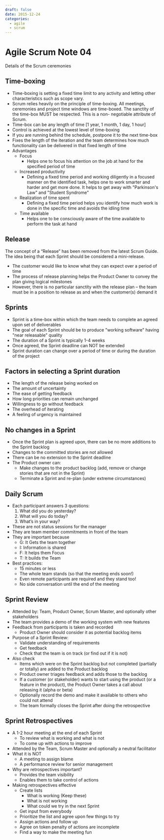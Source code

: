 ```yaml
---
draft: false
date: 2015-12-24
categories:
  - agile
  - scrum
---
```


# Agile Scrum Note 04

Details of the Scrum ceremonies

<!-- more -->

## Time-boxing

<!-- prettier-ignore -->
- Time-boxing is setting a fixed time limit to any activity and letting other characteristics such as scope vary.
- Scrum relies heavily on the principle of time-boxing. All meetings, ceremonies and project time windows are time-boxed. The sanctity of the time-box MUST be respected. This is a non- negotiable attribute of Scrum.
- Time-box can be any length of time [1 year, 1 month, 1 day, 1 hour]
- Control is achieved at the lowest level of time-boxing
- If you are running behind the schedule, postpone it to the next time-box
- Fixes the length of the iteration and the team determines how much functionality can be delivered in that fixed length of time
- Advantages
    - Focus
        - Helps one to focus his attention on the job at hand for the specified period of time
    - Increased productivity
        - Defining a fixed time period and working diligently in a focused manner on the identified task, helps one to work smarter and harder and get more done. It helps to get away with "Parkinson's Law" and "Student Syndrome"
    - Realization of time spent
        - Defining a fixed time period helps you identify how much work is done in the specific time and avoids the idling time
    - Time available
        - Helps one to be consciously aware of the time available to perform the task at hand

## Release

The concept of a “Release” has been removed from the latest Scrum Guide. The idea being that each Sprint should be considered a mini-release.

- The customer would like to know what they can expect over a period of time
- The process of release planning helps the Product Owner to convey the plan giving logical milestones
- However, there is no particular sanctity with the release plan – the team must be in a position to release as and when the customer(s) demand it

## Sprints

- Sprint is a time-box within which the team needs to complete an agreed upon set of deliverables
- The goal of each Sprint should be to produce "working software" having "near releasable" quality
- The duration of a Sprint is typically 1-4 weeks
- Once agreed, the Sprint deadline can NOT be extended
- Sprint duration can change over a period of time or during the duration of the project

## Factors in selecting a Sprint duration

- The length of the release being worked on
- The amount of uncertainty
- The ease of getting feedback
- How long priorities can remain unchanged
- Willingness to go without feedback
- The overhead of iterating
- A feeling of urgency is maintained

## No changes in a Sprint

<!-- prettier-ignore -->
- Once the Sprint plan is agreed upon, there can be no more additions to the Sprint backlog
- Changes to the committed stories are not allowed
- There can be no extension to the Sprint deadline
- The Product owner can:
    - Make changes to the product backlog (add, remove or change stories that are not in the Sprint)
    - Terminate a Sprint and re-plan (under extreme circumstances)

## Daily Scrum

<!-- prettier-ignore -->
- Each participant answers 3 questions:
    1. What did you do yesterday?
    2. What will you do today?
    3. What’s in your way?
- These are not status sessions for the manager
- They are team member commitments in front of the team
- They are important because
    - G: It Gets the team together
    - I: Information is shared
    - F: It helps them Focus
    - T: It builds the Team
- Best practices:
    - 15 minutes or less
    - The whole team stands (so that the meeting ends soon!)
    - Even remote participants are required and they stand too!
    - No side conversation until the end of the meeting

## Sprint Review

<!-- prettier-ignore -->
- Attended by: Team, Product Owner, Scrum Master, and optionally other stakeholders
- The team provides a demo of the working system with new features
- Feedback from participants is taken and recorded
    - Product Owner should consider it as potential backlog items
- Purpose of a Sprint Review:
    - Validate understanding of requirements
    - Get feedback
    - Check that the team is on track (or find out if it is not)
- Also check
    - Items which were on the Sprint backlog but not completed (partially or totally) are added to the Product backlog
    - Product owner triages feedback and adds those to the backlog
    - If a customer (or stakeholder) wants to start using the product (or a feature in the product), the Product Owner takes a call about releasing it (alpha or beta)
    - Optionally record the demo and make it available to others who could not attend
    - The team formally closes the Sprint after doing the retrospective

## Sprint Retrospectives

<!-- prettier-ignore -->
- A 1-2 hour meeting at the end of each Sprint
    - To review what is working and what is not
    - To come up with actions to improve
- Attended by the Team, Scrum Master and optionally a neutral facilitator
- What it is NOT
    - A meeting to assign blame
    - A performance review for senior management
- Why are retrospectives important?
    - Provides the team visibility
    - Enables them to take control of actions
- Making retrospectives effective
    - Create lists
        - What is working (Keep these)
        - What is not working
        - What could we try in the next Sprint
    - Get input from everybody
    - Prioritize the list and agree upon few things to try
    - Assign actions and follow up
    - Agree on token penalty of actions are incomplete
    - Find a way to make the meeting fun

